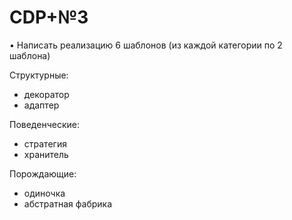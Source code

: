 # CDP+№3
•	Написать реализацию 6 шаблонов (из каждой категории  по 2 шаблона)

Структурные:
- декоратор
- адаптер

Поведенческие:
- стратегия
- хранитель

Порождающие:
- одиночка
- абстратная фабрика
